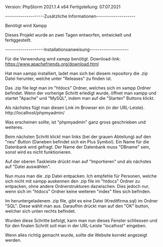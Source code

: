 # 
 Version: PhpStorm 2021.1.4 x64
 Fertigstellung: 07.07.2021
 
 --------------------Zusätzliche Informationen--------------------
 
 Benötigt wird Xampp

 Dieses Projekt wurde an zwei Tagen 
 entworfen, entwickelt und fertiggestellt.
 

 --------------------Installationsanweisung--------------------
 
 Für die Verwendung wird xampp benötigt.
 Download-link: https://www.apachefriends.org/download.html


 Hat man xampp installiert, ladet man sich bei diesem repository die .zip Datei herunter, welche unter "Releases" zu finden ist.
 
 Das .zip file legt man im "htdocs" Ordner, welches sich im xampp Ordner befindet.
 Wenn der vorherige Schritt erledigt wurde, öffnet man xampp und startet "Apache" und "MySQL", indem man auf die "Starten" Buttons klickt.


 Als nächstes fügt man diesen Link im Browser ein (in der URL-Leiste).
 http://localhost/phpmyadmin/
 
 Was erscheinen sollte, ist "phpmyadmin" ganz gross geschrieben und weiteres.


 Beim nächsten Schritt klickt man links (bei der grauen Abteilung) auf den "neu" Button (Daneben befindet sich ein Plus Symbol).
 Ein Name für die Datenbank wird gefragt.
 Der Name der Datenbank muss "DBname" sein, sonst wird es nicht funktionieren.
 
 Auf der oberen Taskleiste drückt man auf "Importieren" und
 als nächstes auf "Datei auswählen".


 Nun muss man die .zip Datei entpacken.
 Ich empfehle für Personen, welche sich nicht mit xampp auskennen
 den .zip file im "htdocs" Ordner zu entpacken, ohne andere Ordnerstrukturen dazwischen.
 Dies jedoch nur, wenn sich im "htdocs" Ordner keine weiteren
 "index" files sich befinden.


 Im heruntergeladenem .zip file, gibt es eine Datei (Kreditfirma.sql) im Ordner "SQL".
 Diese wählt man aus.
 Daraufhin drückt man auf den "OK" button, welcher sich unten rechts befindet.

 Wurden diese Schritte befolgt, kann man nun dieses Fenster schliessen und für den finalen Schritt soll man in der URL-Leiste "localhost" eingeben.


 Wenn alles richtig gemacht wurde, sollte die Website korrekt angezeigt werden.
 
